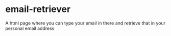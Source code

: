 # email-retriever
A html page where you can type your email in there and retrieve that in your personal email address
